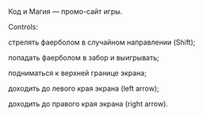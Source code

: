 Код и Магия — промо-сайт игры.

Controls:

стрелять фаерболом в случайном направлении (Shift);

попадать фаерболом в забор и выигрывать;

подниматься к верхней границе экрана;

доходить до левого края экрана (left arrow);

доходить до правого края экрана (right arrow).
